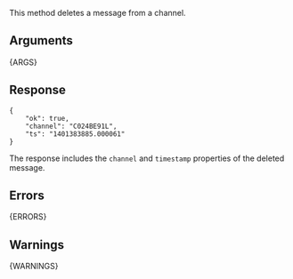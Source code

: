This method deletes a message from a channel.


## Arguments

{ARGS}


## Response

	{
		"ok": true,
		"channel": "C024BE91L",
		"ts": "1401383885.000061"
	}

The response includes the `channel` and `timestamp` properties of the deleted
message.


## Errors

{ERRORS}

## Warnings

{WARNINGS}
